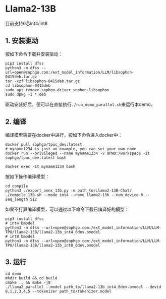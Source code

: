 # Llama2-13B
目前支持6芯int4/int8
## 1. 安装驱动
按如下命令下载并安装驱动：
```shell
pip3 install dfss
python3 -m dfss --url=open@sophgo.com:/ext_model_information/LLM/libsophon-0415deb.tar.gz
tar -xzf libsophon-0415deb.tar.gz
cd libsophon-0415deb
sudo apt remove sophon-driver sophon-libsophon
sudo dpkg -i *.deb

```
驱动安装好后，便可以在直接执行`./run_demo_parallel.sh`来运行本demo。

## 2. 编译
编译模型需要在docker中进行，按如下命令进入docker中：
```shell
docker pull sophgo/tpuc_dev:latest
# myname1234 is just an example, you can set your own name
docker run --privileged --name myname1234 -v $PWD:/workspace -it sophgo/tpuc_dev:latest bash

docker exec -it myname1234 bash
```

按如下操作编译模型：
```shell
cd compile
python3 ./export_onnx_13b.py -m path_to/Llama2-13B-Chat/
./compile_13B.sh --mode int4 --name llama2-13b --num_device 6 --seq_length 512
```

如果不打算编译模型，可以通过以下命令下载已编译好的模型：
```shell
pip3 install dfss
# int4 bmodel
python3 -m dfss --url=open@sophgo.com:/ext_model_information/LLM/LLM-TPU/llama2-13B/llama2-13b_int4_6dev.bmodel
# int8 bmodel
python3 -m dfss --url=open@sophgo.com:/ext_model_information/LLM/LLM-TPU/llama2-13B/llama2-13b_int8_6dev.bmodel
```

## 3. 运行
```shell
cd demo
mkdir build && cd build
cmake .. && make -j8
./llama2_parallel --model path_to/llama2-13b_int4_6dev.bmodel --devid 0,1,2,3,4,5 --tokenizer path_to/tokenizer.model
```
